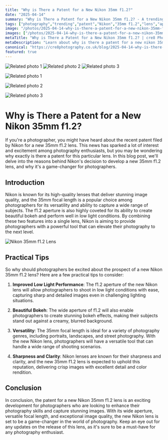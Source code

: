 ```yaml
---
title: "Why is There a Patent for a New Nikon 35mm f1.2?"
date: "2025-04-14"
summary: "Why is There a Patent for a New Nikon 35mm f1.2? - A trending topic in photography."
tags: ["photography","trending","patent","Nikon","35mm f1.2","lens","aperture","bokeh","low light","sharpness","versatility"]
image: "/photos/2025-04-14-why-is-there-a-patent-for-a-new-nikon-35mm-f1-2--1.jpg"
images: ["/photos/2025-04-14-why-is-there-a-patent-for-a-new-nikon-35mm-f1-2--1.jpg","/photos/2025-04-14-why-is-there-a-patent-for-a-new-nikon-35mm-f1-2--2.jpg","/photos/2025-04-14-why-is-there-a-patent-for-a-new-nikon-35mm-f1-2--3.jpg"]
metaTitle: "Why is There a Patent for a New Nikon 35mm f1.2? | cre8 Photography"
metaDescription: "Learn about why is there a patent for a new nikon 35mm f1.2? in photography with practical tips and insights."
canonical: "https://cre8photography.co.uk/blog/2025-04-14-why-is-there-a-patent-for-a-new-nikon-35mm-f1-2-"
featured: true
---
```


<!-- Gallery as HTML -->

<div class="grid grid-cols-1 sm:grid-cols-2 md:grid-cols-3 gap-4">
  <img src="/photos/2025-04-14-why-is-there-a-patent-for-a-new-nikon-35mm-f1-2--1.jpg" alt="Related photo 1" class="w-full rounded-lg" />
<img src="/photos/2025-04-14-why-is-there-a-patent-for-a-new-nikon-35mm-f1-2--2.jpg" alt="Related photo 2" class="w-full rounded-lg" />
<img src="/photos/2025-04-14-why-is-there-a-patent-for-a-new-nikon-35mm-f1-2--3.jpg" alt="Related photo 3" class="w-full rounded-lg" />
</div>


<!-- Gallery as Markdown -->
![Related photo 1](/photos/2025-04-14-why-is-there-a-patent-for-a-new-nikon-35mm-f1-2--1.jpg)


![Related photo 2](/photos/2025-04-14-why-is-there-a-patent-for-a-new-nikon-35mm-f1-2--2.jpg)


![Related photo 3](/photos/2025-04-14-why-is-there-a-patent-for-a-new-nikon-35mm-f1-2--3.jpg)



# Why is There a Patent for a New Nikon 35mm f1.2?

If you're a photographer, you might have heard about the recent patent filed by Nikon for a new 35mm f1.2 lens. This news has sparked a lot of interest and excitement among photography enthusiasts, but you may be wondering why exactly is there a patent for this particular lens. In this blog post, we'll delve into the reasons behind Nikon's decision to develop a new 35mm f1.2 lens, and why it's a game-changer for photographers.

## Introduction

Nikon is known for its high-quality lenses that deliver stunning image quality, and the 35mm focal length is a popular choice among photographers for its versatility and ability to capture a wide range of subjects. The f1.2 aperture is also highly coveted for its ability to create beautiful bokeh and perform well in low light conditions. By combining these two features into a single lens, Nikon is aiming to provide photographers with a powerful tool that can elevate their photography to the next level.

![Nikon 35mm f1.2 Lens](/path/to/image)

## Practical Tips

So why should photographers be excited about the prospect of a new Nikon 35mm f1.2 lens? Here are a few practical tips to consider:

1. **Improved Low Light Performance**: The f1.2 aperture of the new Nikon lens will allow photographers to shoot in low light conditions with ease, capturing sharp and detailed images even in challenging lighting situations.
   
2. **Beautiful Bokeh**: The wide aperture of f1.2 will also enable photographers to create stunning bokeh effects, making their subjects stand out against a creamy, blurred background.
   
3. **Versatility**: The 35mm focal length is ideal for a variety of photography genres, including portraits, landscapes, and street photography. With the new Nikon lens, photographers will have a versatile tool that can handle a wide range of shooting scenarios.

4. **Sharpness and Clarity**: Nikon lenses are known for their sharpness and clarity, and the new 35mm f1.2 lens is expected to uphold this reputation, delivering crisp images with excellent detail and color rendition.

## Conclusion

In conclusion, the patent for a new Nikon 35mm f1.2 lens is an exciting development for photographers who are looking to enhance their photography skills and capture stunning images. With its wide aperture, versatile focal length, and exceptional image quality, the new Nikon lens is set to be a game-changer in the world of photography. Keep an eye out for any updates on the release of this lens, as it's sure to be a must-have for any photography enthusiast.

